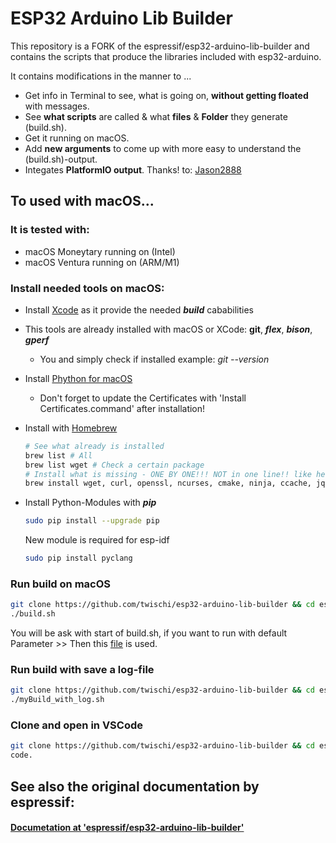 # ESP32 Arduino Lib Builder

This repository is a FORK of the espressif/esp32-arduino-lib-builder and contains the scripts that produce the libraries included with esp32-arduino.

It contains modifications in the manner to ... 
* Get info in Terminal to see, what is going on, **without getting floated** with messages.
* See **what scripts** are called & what **files** & **Folder** they generate (build.sh).
* Get it running on macOS.
* Add **new arguments** to come up with more easy to understand the (build.sh)-output. 
* Integates **PlatformIO output**. Thanks! to: [Jason2888](https://github.com/Jason2866/esp32-arduino-lib-builder)

## To used with macOS...
### It is tested with:
* macOS Moneytary running on (Intel)
* macOS Ventura   running on (ARM/M1)

### Install needed tools on macOS:
* Install [Xcode](https://www.google.com/url?sa=t&source=web&rct=j&opi=89978449&url=https://apps.apple.com/us/app/xcode/id497799835%3Fmt%3D12&ved=2ahUKEwjwn4vkzqiGAxUahf0HHTb6CXQQFnoECBMQAQ&usg=AOvVaw2fEvMbfRtGhB4SPHYB54NX) as it provide the needed ***build*** cababilities
* This tools are already installed with macOS or XCode: **git**, ***flex***,  ***bison***, ***gperf*** <br/>
  - You and simply check if installed example: *git --version*
* Install [Phython for macOS](https://www.python.org/downloads)
  - Don't forget to update the Certificates with 'Install Certificates.command' after installation!
* Install with [Homebrew](https://brew.sh)
  ```bash 
  # See what already is installed 
  brew list # All
  brew list wget # Check a certain package
  # Install what is missing - ONE BY ONE!!! NOT in one line!! like here.. 
  brew install wget, curl, openssl, ncurses, cmake, ninja, ccache, jq, gsed, gawk, dfu-util
  ```

* Install Python-Modules with ***pip***
    ```bash
    sudo pip install --upgrade pip
    ```
    New module is required for esp-idf
    ```bash
    sudo pip install pyclang
    ```


### Run build on macOS

```bash
git clone https://github.com/twischi/esp32-arduino-lib-builder && cd esp32-arduino-lib-builder
./build.sh
```

You will be ask with start of build.sh, if you want to run with default Parameter >> Then this [file](https://github.com/twischi/esp32-arduino-lib-builder/blob/master/setMyParameters.sh) is used. 


### Run build with save a log-file

  ```bash
  git clone https://github.com/twischi/esp32-arduino-lib-builder && cd esp32-arduino-lib-builder
  ./myBuild_with_log.sh
  ```

### Clone and open in VSCode

  ```bash
  git clone https://github.com/twischi/esp32-arduino-lib-builder && cd esp32-arduino-lib-builder
  code. 
  ```

## See also the original documentation by espressif:

#### [ Documetation at 'espressif/esp32-arduino-lib-builder'](https://github.com/espressif/esp32-arduino-lib-builder)